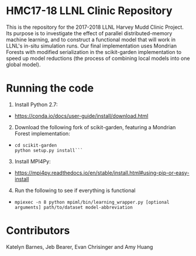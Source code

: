 # HMC17-18 LLNL Clinic Repository

This is the repository for the 2017-2018 LLNL Harvey Mudd Clinic Project. Its purpose is to investigate the effect of parallel distributed-memory machine learning, and to construct a functional model that will work in LLNL's in-situ simulation runs. Our final implementation uses Mondrian Forests with modified serialization in the scikit-garden implementation to speed up model reductions (the process of combining local models into one global model).

# Running the code

1. Install Python 2.7:
  * https://conda.io/docs/user-guide/install/download.html

2. Download the following fork of scikit-garden, featuring a Mondrian Forest implementation:
  * ```git clone https://github.com/jbearer/scikit-garden.git
    cd scikit-garden
    python setup.py install```

3. Install MPI4Py:
  * https://mpi4py.readthedocs.io/en/stable/install.html#using-pip-or-easy-install

4. Run the following to see if everything is functional 
  * `mpiexec -n 8 python mpiml/bin/learning_wrapper.py [optional arguments] path/to/dataset model-abbreviation`

# Contributors
Katelyn Barnes, Jeb Bearer, Evan Chrisinger and Amy Huang 